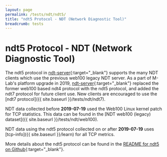 ```yaml
---
layout: page
permalink: /tests/ndt/ndt5/
title: "ndt5 Protocol - NDT (Network Diagnostic Tool)"
breadcrumb: tests
---
```


# ndt5 Protocol - NDT (Network Diagnostic Tool)

The ndt5 protocol in [ndt-server](https://github.com/m-lab/ndt-server/tree/master/ndt5/){:target="_blank"} supports the many NDT clients which use the previous web100 legacy NDT server. As a part of M-Lab's platform upgrade in 2019, [ndt-server](https://github.com/m-lab/ndt-server/){:target="_blank"} replaced the former web100 based ndt4 protocol with the ndt5 protocol, and added the ndt7 protocol for future client use. New clients are encouraged to use the [ndt7 protocol]({{ site.baseurl }}/tests/ndt/ndt7).

NDT data collected before **2019-07-19** used the Web100 Linux kernel patch for TCP statistics. This data can be found in the [NDT web100 (legacy) dataset]({{ site.baseurl }}/tests/ndt/web100).

NDT data using the ndt5 protocol collected on or after **2019-07-19** uses [tcp-info]({{ site.baseurl }}/learn) for all TCP metrics.

More details about the ndt5 protocol can be found in the [README for ndt5 on Github](https://github.com/m-lab/ndt-server/tree/master/ndt5#ndt5-metrics){:target="_blank"}.


